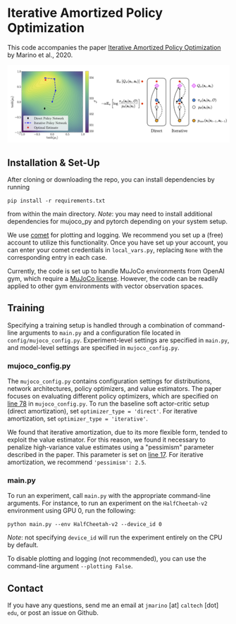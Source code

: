 # Iterative Amortized Policy Optimization

This code accompanies the paper [Iterative Amortized Policy Optimization](https://arxiv.org/abs/2010.10670) by Marino et al., 2020.

![IAPO Diagram](diagram/diagram.png)

## Installation & Set-Up

After cloning or downloading the repo, you can install dependencies by running
```
pip install -r requirements.txt
```
from within the main directory. *Note*: you may need to install additional dependencies for mujoco_py and pytorch depending on your system setup.

We use [comet](https://www.comet.ml/site/) for plotting and logging. We recommend you set up a (free) account to utilize this functionality. Once you have set up your account, you can enter your comet credentials in `local_vars.py`, replacing `None` with the corresponding entry in each case.

Currently, the code is set up to handle MuJoCo environments from OpenAI gym, which require a [MuJoCo license](https://www.roboti.us/license.html). However, the code can be readily applied to other gym environments with vector observation spaces.

## Training

Specifying a training setup is handled through a combination of command-line arguments to `main.py` and a configuration file located in `config/mujoco_config.py`. Experiment-level settings are specified in `main.py`, and model-level settings are specified in `mujoco_config.py`.

### mujoco_config.py

The `mujoco_config.py` contains configuration settings for distributions, network architectures, policy optimizers, and value estimators. The paper focuses on evaluating different policy optimizers, which are specified on [line 78](https://github.com/joelouismarino/variational_rl/blob/5e1c0a697bbec0bca69bec579d2d90fb0b087137/config/mujoco_config.py#L78) in `mujoco_config.py`. To run the baseline soft actor-critic setup (direct amortization), set `optimizer_type = 'direct'`. For iterative amortization, set `optimizer_type = 'iterative'`.

We found that iterative amortization, due to its more flexible form, tended to exploit the value estimator. For this reason, we found it necessary to penalize high-variance value estimates using a "pessimism" parameter described in the paper. This parameter is set on [line 17](https://github.com/joelouismarino/variational_rl/blob/5e1c0a697bbec0bca69bec579d2d90fb0b087137/config/mujoco_config.py#L17). For iterative amortization, we recommend `'pessimism': 2.5`.

### main.py

To run an experiment, call `main.py` with the appropriate command-line arguments. For instance, to run an experiment on the `HalfCheetah-v2` environment using GPU 0, run the following:
```
python main.py --env HalfCheetah-v2 --device_id 0
```
*Note*: not specifying `device_id` will run the experiment entirely on the CPU by default.

To disable plotting and logging (not recommended), you can use the command-line argument `--plotting False`.

## Contact

If you have any questions, send me an email at `jmarino` [at] `caltech` [dot] `edu`, or post an issue on Github.
